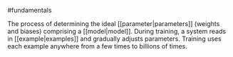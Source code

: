 #fundamentals

The process of determining the ideal [[parameter|parameters]] (weights and
biases) comprising a [[model|model]]. During training, a system reads in
[[example|examples]] and gradually adjusts parameters. Training uses each
example anywhere from a few times to billions of times.

